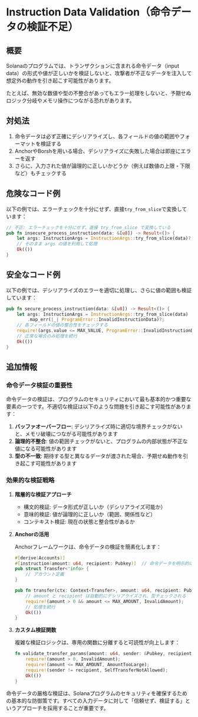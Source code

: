 # Instruction Data Validation（命令データの検証不足）

## 概要

Solanaのプログラムでは、トランザクションに含まれる命令データ（input data）の形式や値が正しいかを検証しないと、攻撃者が不正なデータを注入して想定外の動作を引き起こす可能性があります。

たとえば、無効な数値や型の不整合があってもエラー処理をしないと、予期せぬロジック分岐やメモリ操作につながる恐れがあります。

## 対処法

1. 命令データは必ず正確にデシリアライズし、各フィールドの値の範囲やフォーマットを検証する
2. AnchorやBorshを用いる場合、デシリアライズに失敗した場合は即座にエラーを返す
3. さらに、入力された値が論理的に正しいかどうか（例えば数値の上限・下限など）もチェックする

## 危険なコード例

以下の例では、エラーチェックを十分にせず、直接`try_from_slice`で変換しています：

```rust
// 不正: エラーチェックを十分にせず、直接 try_from_slice で変換している
pub fn insecure_process_instruction(data: &[u8]) -> Result<()> {
    let args: InstructionArgs = InstructionArgs::try_from_slice(data)?; // 失敗しても適切な処理をしていない
    // そのまま args の値を利用して処理
    Ok(())
}
```

## 安全なコード例

以下の例では、デシリアライズのエラーを適切に処理し、さらに値の範囲も検証しています：

```rust
pub fn secure_process_instruction(data: &[u8]) -> Result<()> {
    let args: InstructionArgs = InstructionArgs::try_from_slice(data)
        .map_err(|_| ProgramError::InvalidInstructionData)?;
    // 各フィールドの値の整合性をチェックする
    require!(args.value <= MAX_VALUE, ProgramError::InvalidInstructionData);
    // 正常な場合のみ処理を続行
    Ok(())
}
```

## 追加情報

### 命令データ検証の重要性

命令データの検証は、プログラムのセキュリティにおいて最も基本的かつ重要な要素の一つです。不適切な検証は以下のような問題を引き起こす可能性があります：

1. **バッファオーバーフロー**: デシリアライズ時に適切な境界チェックがないと、メモリ破壊につながる可能性があります
2. **論理的不整合**: 値の範囲チェックがないと、プログラムの内部状態が不正な値になる可能性があります
3. **型の不一致**: 期待する型と異なるデータが渡された場合、予期せぬ動作を引き起こす可能性があります

### 効果的な検証戦略

1. **階層的な検証アプローチ**
   - 構文的検証: データ形式が正しいか（デシリアライズ可能か）
   - 意味的検証: 値が論理的に正しいか（範囲、関係性など）
   - コンテキスト検証: 現在の状態と整合性があるか

2. **Anchorの活用**
   
   Anchorフレームワークは、命令データの検証を簡素化します：
   
   ```rust
   #[derive(Accounts)]
   #[instruction(amount: u64, recipient: Pubkey)]  // 命令データを明示的に定義
   pub struct Transfer<'info> {
       // アカウント定義
   }
   
   pub fn transfer(ctx: Context<Transfer>, amount: u64, recipient: Pubkey) -> Result<()> {
       // amount と recipient は自動的にデシリアライズされ、型チェックされる
       require!(amount > 0 && amount <= MAX_AMOUNT, InvalidAmount);
       // 処理を続行
       Ok(())
   }
   ```

3. **カスタム検証関数**
   
   複雑な検証ロジックは、専用の関数に分離すると可読性が向上します：
   
   ```rust
   fn validate_transfer_params(amount: u64, sender: &Pubkey, recipient: &Pubkey) -> Result<()> {
       require!(amount > 0, InvalidAmount);
       require!(amount <= MAX_AMOUNT, AmountTooLarge);
       require!(sender != recipient, SelfTransferNotAllowed);
       Ok(())
   }
   ```

命令データの厳格な検証は、Solanaプログラムのセキュリティを確保するための基本的な防御策です。すべての入力データに対して「信頼せず、検証する」というアプローチを採用することが重要です。
